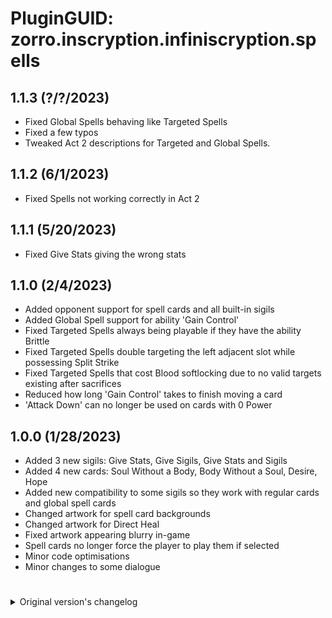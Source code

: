 # PluginGUID: zorro.inscryption.infiniscryption.spells

## 1.1.3 (?/?/2023)
- Fixed Global Spells behaving like Targeted Spells
- Fixed a few typos
- Tweaked Act 2 descriptions for Targeted and Global Spells.

## 1.1.2 (6/1/2023)
- Fixed Spells not working correctly in Act 2

## 1.1.1 (5/20/2023)
- Fixed Give Stats giving the wrong stats

## 1.1.0 (2/4/2023)
- Added opponent support for spell cards and all built-in sigils
- Added Global Spell support for ability 'Gain Control'
- Fixed Targeted Spells always being playable if they have the ability Brittle
- Fixed Targeted Spells double targeting the left adjacent slot while possessing Split Strike
- Fixed Targeted Spells that cost Blood softlocking due to no valid targets existing after sacrifices
- Reduced how long 'Gain Control' takes to finish moving a card
- 'Attack Down' can no longer be used on cards with 0 Power

## 1.0.0 (1/28/2023)
- Added 3 new sigils: Give Stats, Give Sigils, Give Stats and Sigils
- Added 4 new cards: Soul Without a Body, Body Without a Soul, Desire, Hope
- Added new compatibility to some sigils so they work with regular cards and global spell cards
- Changed artwork for spell card backgrounds
- Changed artwork for Direct Heal
- Fixed artwork appearing blurry in-game
- Spell cards no longer force the player to play them if selected
- Minor code optimisations
- Minor changes to some dialogue

#

<details>
<summary>Original version's changelog</summary>

## 2.0.1
- A final message from DivisionByZorro

## 2.0.0
- Updated documentation for Kaycee's Mod API and required that API as a dependency.

## 1.2.7
- Added pixel icons for compatibility with GBC mode

## 1.2.6
- Prevented the game from soft locking if you back out of casting a spell partway through sacrificing creatures.

## 1.2.5
- Fixed texture loading defect to prevent crashes when spell cards appear in certain situations for the first time.
- Updated mod to have a dependency on the unofficial patch as opposed to the standalone visually stackable sigils mod.

## 1.2.4
- Added the fishhook sigil

## 1.2.3
- Bad manifest.json. My bad. :(

## 1.2.2
- Updated to be dependent on the Stackable Sigils mod. This makes spell creation with modular sigils far more user friendly.

## 1.2.1
- Fixed defect with Attack Up and Attack Down where they were not properly attaching to cards.
- Fixed defect where sometimes creatures could not be played after casting targeted spells.
- Added more example cards to the pool.

## 1.2.0
- Added targeting logic for targeting spells. They will now only allow you to select valid targets.
- Added support for split strike, tri strike, and all strike
- Added modular, stackable sigils for spell creation.

## 1.1.0
- Added support for targeted spells.
- Fixed card animations

## 1.0.0
- Initial version. Adds global spells.
</details>
